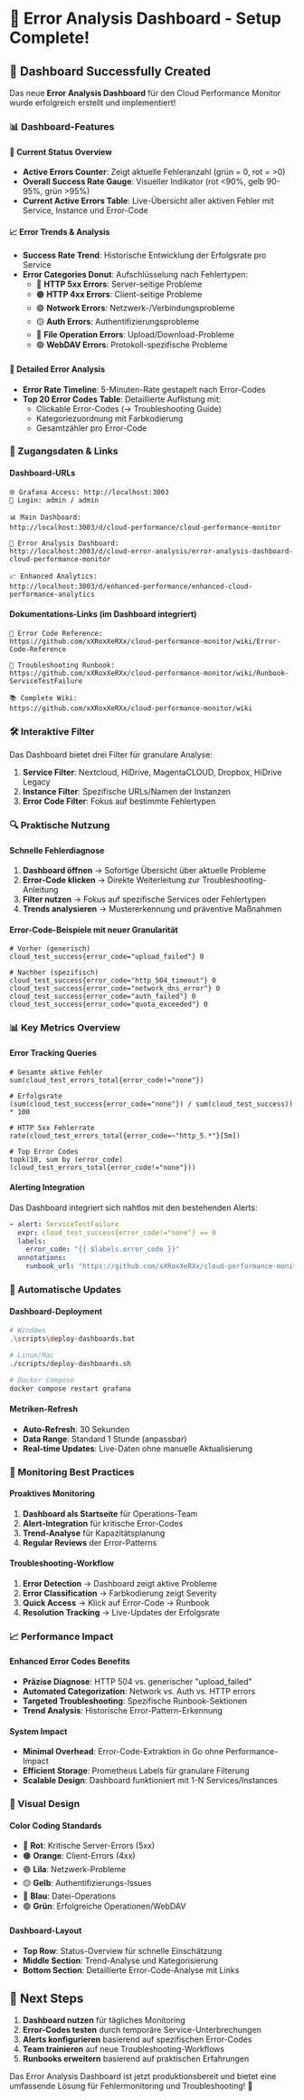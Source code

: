# 🚨 Error Analysis Dashboard - Setup Complete!

## 🎉 Dashboard Successfully Created

Das neue **Error Analysis Dashboard** für den Cloud Performance Monitor wurde erfolgreich erstellt und implementiert!

### 📊 Dashboard-Features

#### 🚨 Current Status Overview
- **Active Errors Counter**: Zeigt aktuelle Fehleranzahl (grün = 0, rot = >0)
- **Overall Success Rate Gauge**: Visueller Indikator (rot <90%, gelb 90-95%, grün >95%)
- **Current Active Errors Table**: Live-Übersicht aller aktiven Fehler mit Service, Instance und Error-Code

#### 📈 Error Trends & Analysis
- **Success Rate Trend**: Historische Entwicklung der Erfolgsrate pro Service
- **Error Categories Donut**: Aufschlüsselung nach Fehlertypen:
  - 🔴 **HTTP 5xx Errors**: Server-seitige Probleme
  - 🟠 **HTTP 4xx Errors**: Client-seitige Probleme  
  - 🟣 **Network Errors**: Netzwerk-/Verbindungsprobleme
  - 🟡 **Auth Errors**: Authentifizierungsprobleme
  - 🔵 **File Operation Errors**: Upload/Download-Probleme
  - 🟢 **WebDAV Errors**: Protokoll-spezifische Probleme

#### 🔧 Detailed Error Analysis
- **Error Rate Timeline**: 5-Minuten-Rate gestapelt nach Error-Codes
- **Top 20 Error Codes Table**: Detaillierte Auflistung mit:
  - Clickable Error-Codes (→ Troubleshooting Guide)
  - Kategoriezuordnung mit Farbkodierung
  - Gesamtzähler pro Error-Code

### 🎯 Zugangsdaten & Links

#### Dashboard-URLs
```
🌐 Grafana Access: http://localhost:3003
👤 Login: admin / admin

📊 Main Dashboard: 
http://localhost:3003/d/cloud-performance/cloud-performance-monitor

🚨 Error Analysis Dashboard:
http://localhost:3003/d/cloud-error-analysis/error-analysis-dashboard-cloud-performance-monitor

📈 Enhanced Analytics:
http://localhost:3003/d/enhanced-performance/enhanced-cloud-performance-analytics
```

#### Dokumentations-Links (im Dashboard integriert)
```
📖 Error Code Reference:
https://github.com/xXRoxXeRXx/cloud-performance-monitor/wiki/Error-Code-Reference

🔧 Troubleshooting Runbook:
https://github.com/xXRoxXeRXx/cloud-performance-monitor/wiki/Runbook-ServiceTestFailure

📚 Complete Wiki:
https://github.com/xXRoxXeRXx/cloud-performance-monitor/wiki
```

### 🛠️ Interaktive Filter

Das Dashboard bietet drei Filter für granulare Analyse:

1. **Service Filter**: Nextcloud, HiDrive, MagentaCLOUD, Dropbox, HiDrive Legacy
2. **Instance Filter**: Spezifische URLs/Namen der Instanzen
3. **Error Code Filter**: Fokus auf bestimmte Fehlertypen

### 🔍 Praktische Nutzung

#### Schnelle Fehlerdiagnose
1. **Dashboard öffnen** → Sofortige Übersicht über aktuelle Probleme
2. **Error-Code klicken** → Direkte Weiterleitung zur Troubleshooting-Anleitung
3. **Filter nutzen** → Fokus auf spezifische Services oder Fehlertypen
4. **Trends analysieren** → Mustererkennung und präventive Maßnahmen

#### Error-Code-Beispiele mit neuer Granularität
```promql
# Vorher (generisch)
cloud_test_success{error_code="upload_failed"} 0

# Nachher (spezifisch)
cloud_test_success{error_code="http_504_timeout"} 0
cloud_test_success{error_code="network_dns_error"} 0  
cloud_test_success{error_code="auth_failed"} 0
cloud_test_success{error_code="quota_exceeded"} 0
```

### 📊 Key Metrics Overview

#### Error Tracking Queries
```promql
# Gesamte aktive Fehler
sum(cloud_test_errors_total{error_code!="none"})

# Erfolgsrate
(sum(cloud_test_success{error_code="none"}) / sum(cloud_test_success)) * 100

# HTTP 5xx Fehlerrate  
rate(cloud_test_errors_total{error_code=~"http_5.*"}[5m])

# Top Error Codes
topk(10, sum by (error_code) (cloud_test_errors_total{error_code!="none"}))
```

#### Alerting Integration
Das Dashboard integriert sich nahtlos mit den bestehenden Alerts:
```yaml
- alert: ServiceTestFailure
  expr: cloud_test_success{error_code!="none"} == 0
  labels:
    error_code: "{{ $labels.error_code }}"
  annotations:
    runbook_url: "https://github.com/xXRoxXeRXx/cloud-performance-monitor/wiki/Runbook-ServiceTestFailure#{{ $labels.error_code }}"
```

### 🔄 Automatische Updates

#### Dashboard-Deployment
```bash
# Windows
.\scripts\deploy-dashboards.bat

# Linux/Mac  
./scripts/deploy-dashboards.sh

# Docker Compose
docker compose restart grafana
```

#### Metriken-Refresh
- **Auto-Refresh**: 30 Sekunden
- **Data Range**: Standard 1 Stunde (anpassbar)
- **Real-time Updates**: Live-Daten ohne manuelle Aktualisierung

### 🎯 Monitoring Best Practices

#### Proaktives Monitoring
1. **Dashboard als Startseite** für Operations-Team
2. **Alert-Integration** für kritische Error-Codes
3. **Trend-Analyse** für Kapazitätsplanung
4. **Regular Reviews** der Error-Patterns

#### Troubleshooting-Workflow
1. **Error Detection** → Dashboard zeigt aktive Probleme
2. **Error Classification** → Farbkodierung zeigt Severity
3. **Quick Access** → Klick auf Error-Code → Runbook
4. **Resolution Tracking** → Live-Updates der Erfolgsrate

### 📈 Performance Impact

#### Enhanced Error Codes Benefits
- **Präzise Diagnose**: HTTP 504 vs. generischer "upload_failed"
- **Automated Categorization**: Network vs. Auth vs. HTTP errors
- **Targeted Troubleshooting**: Spezifische Runbook-Sektionen
- **Trend Analysis**: Historische Error-Pattern-Erkennung

#### System Impact
- **Minimal Overhead**: Error-Code-Extraktion in Go ohne Performance-Impact
- **Efficient Storage**: Prometheus Labels für granulare Filterung
- **Scalable Design**: Dashboard funktioniert mit 1-N Services/Instances

### 🎨 Visual Design

#### Color Coding Standards
- 🔴 **Rot**: Kritische Server-Errors (5xx)
- 🟠 **Orange**: Client-Errors (4xx)  
- 🟣 **Lila**: Netzwerk-Probleme
- 🟡 **Gelb**: Authentifizierungs-Issues
- 🔵 **Blau**: Datei-Operations
- 🟢 **Grün**: Erfolgreiche Operationen/WebDAV

#### Dashboard-Layout
- **Top Row**: Status-Overview für schnelle Einschätzung
- **Middle Section**: Trend-Analyse und Kategorisierung
- **Bottom Section**: Detaillierte Error-Code-Analyse mit Links

## 🚀 Next Steps

1. **Dashboard nutzen** für tägliches Monitoring
2. **Error-Codes testen** durch temporäre Service-Unterbrechungen
3. **Alerts konfigurieren** basierend auf spezifischen Error-Codes
4. **Team trainieren** auf neue Troubleshooting-Workflows
5. **Runbooks erweitern** basierend auf praktischen Erfahrungen

Das Error Analysis Dashboard ist jetzt produktionsbereit und bietet eine umfassende Lösung für Fehlermonitoring und Troubleshooting! 🎉
